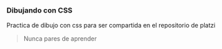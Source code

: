 ### Dibujando con CSS

Practica de dibujo con css para ser compartida en el repositorio de platzi

> Nunca pares de aprender
